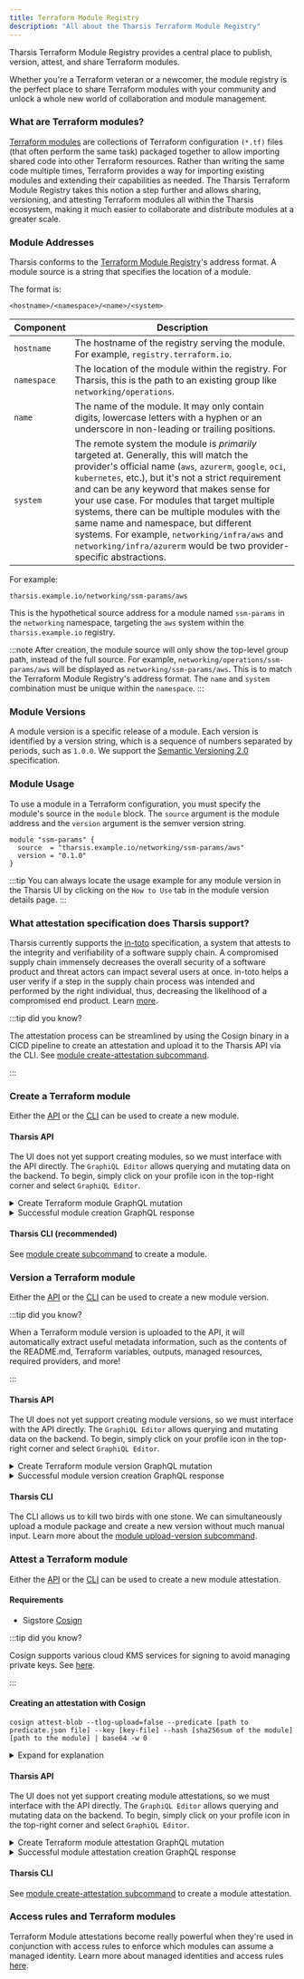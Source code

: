 ```yaml
---
title: Terraform Module Registry
description: "All about the Tharsis Terraform Module Registry"
---
```


Tharsis Terraform Module Registry provides a central place to publish, version, attest, and share Terraform modules.

Whether you're a Terraform veteran or a newcomer, the module registry is the perfect place to share Terraform modules with your community and unlock a whole new world of collaboration and module management.

### What are Terraform modules?

[Terraform modules](https://developer.hashicorp.com/terraform/language/modules) are collections of Terraform configuration `(*.tf)` files (that often perform the same task) packaged together to allow importing shared code into other Terraform resources. Rather than writing the same code multiple times, Terraform provides a way for importing existing modules and extending their capabilities as needed. The Tharsis Terraform Module Registry takes this notion a step further and allows sharing, versioning, and attesting Terraform modules all within the Tharsis ecosystem, making it much easier to collaborate and distribute modules at a greater scale.

### Module Addresses

Tharsis conforms to the [Terraform Module Registry](https://developer.hashicorp.com/terraform/internals/module-registry-protocol)'s address format. A module source is a string that specifies the location of a module.

The format is:

```
<hostname>/<namespace>/<name>/<system>
```

| Component   | Description                                                                                                                                                                                                                                                                                                                                                                                                                                                                                                             |
| ----------- | ----------------------------------------------------------------------------------------------------------------------------------------------------------------------------------------------------------------------------------------------------------------------------------------------------------------------------------------------------------------------------------------------------------------------------------------------------------------------------------------------------------------------- |
| `hostname`  | The hostname of the registry serving the module. For example, `registry.terraform.io`.                                                                                                                                                                                                                                                                                                                                                                                                                                  |
| `namespace` | The location of the module within the registry. For Tharsis, this is the path to an existing group like `networking/operations`.                                                                                                                                                                                                                                                                                                                                                                                        |
| `name`      | The name of the module. It may only contain digits, lowercase letters with a hyphen or an underscore in non-leading or trailing positions.                                                                                                                                                                                                                                                                                                                                                                              |
| `system`    | The remote system the module is _primarily_ targeted at. Generally, this will match the provider's official name (`aws`, `azurerm`, `google`, `oci`, `kubernetes`, etc.), but it's not a strict requirement and can be any keyword that makes sense for your use case. For modules that target multiple systems, there can be multiple modules with the same name and namespace, but different systems. For example, `networking/infra/aws` and `networking/infra/azurerm` would be two provider-specific abstractions. |

For example:

```
tharsis.example.io/networking/ssm-params/aws
```

This is the hypothetical source address for a module named `ssm-params` in the `networking` namespace, targeting the `aws` system within the `tharsis.example.io` registry.

:::note
After creation, the module source will only show the top-level group path, instead of the full source. For example, `networking/operations/ssm-params/aws` will be displayed as `networking/ssm-params/aws`. This is to match the Terraform Module Registry's address format. The `name` and `system` combination must be unique within the `namespace`.
:::

### Module Versions

A module version is a specific release of a module. Each version is identified by a version string, which is a sequence of numbers separated by periods, such as `1.0.0`. We support the [Semantic Versioning 2.0](https://semver.org/spec/v2.0.0.html) specification.

### Module Usage

To use a module in a Terraform configuration, you must specify the module's source in the `module` block. The `source` argument is the module address and the `version` argument is the semver version string.

```hcl showLineNumbers title="Using a module in a Terraform configuration"
module "ssm-params" {
  source  = "tharsis.example.io/networking/ssm-params/aws"
  version = "0.1.0"
}
```

:::tip
You can always locate the usage example for any module version in the Tharsis UI by clicking on the `How to Use` tab in the module version details page.
:::

### What attestation specification does Tharsis support?

Tharsis currently supports the [in-toto](https://in-toto.io/) specification, a system that attests to the integrity and verifiability of a software supply chain. A compromised supply chain immensely decreases the overall security of a software product and threat actors can impact several users at once. in-toto helps a user verify if a step in the supply chain process was intended and performed by the right individual, thus, decreasing the likelihood of a compromised end product. Learn [more](https://github.com/in-toto/docs/blob/d416c1f334ac6b581f75c0fa65125fb434d7a610/in-toto-spec.md).

:::tip did you know?

The attestation process can be streamlined by using the Cosign binary in a CICD pipeline to create an attestation and upload it to the Tharsis API via the CLI. See [module create-attestation subcommand](/docs/cli/tharsis/commands.md#module-create-attestation-subcommand).

:::

### Create a Terraform module

Either the [API](/docs/setup/api/install.md) or the [CLI](/docs/cli/tharsis/intro.md) can be used to create a new module.

#### Tharsis API

The UI does not yet support creating modules, so we must interface with the API directly. The `GraphiQL Editor` allows querying and mutating data on the backend. To begin, simply click on your profile icon in the top-right corner and select `GraphiQL Editor`.

<details>
<summary>Create Terraform module GraphQL mutation</summary>

```graphql showLineNumbers
mutation {
  createTerraformModule(
    input: {
      groupPath: "networking/operations"
      name: "ssm-params"
      system: "aws"
      private: true
    }
  ) {
    module {
      id
      name
      system
      resourcePath
    }
    problems {
      message
      field
    }
  }
}
```

:::tip

Run with **&#9655;** (play) button in GraphiQL Editor.

:::

:::caution

Terraform module names may only contain **digits**, **lowercase** letters with a **hyphen** or an **underscore** in non-leading or trailing positions.

:::

:::caution api is not yet stable!

Mutations are subject to change with improvements to the Tharsis API.

:::

</details>

<details>
<summary>Successful module creation GraphQL response</summary>

```graphql showLineNumbers
{
  "data": {
    "createTerraformModule": {
      "module": {
        "id": "VE1PXzYwM2UxNGMyLTVmZjAtNDFkZi1iYTlhLTRjMzM3ZTJhMWE2MQ",
        "name": "ssm-params",
        "system": "aws",
        "resourcePath": "networking/operations/ssm-params/aws"
      },
      "problems": []
    }
  },
  "extensions": {
    "cost": {
      "throttled": false,
      "requestedQueryCost": 10,
      "maxQueryCost": 4000,
      "remaining": 3990
    }
  }
}
```

:::caution api is not yet stable!

Responses are subject to change with improvements to the Tharsis API.

:::

</details>

#### Tharsis CLI (recommended)

See [module create subcommand](/docs/cli/tharsis/commands.md#module-create-subcommand) to create a module.

### Version a Terraform module

Either the [API](/docs/setup/api/install.md) or the [CLI](/docs/cli/tharsis/intro.md) can be used to create a new module version.

:::tip did you know?

When a Terraform module version is uploaded to the API, it will automatically extract useful metadata information, such as the contents of the README.md, Terraform variables, outputs, managed resources, required providers, and more!

:::

#### Tharsis API

The UI does not yet support creating module versions, so we must interface with the API directly. The `GraphiQL Editor` allows querying and mutating data on the backend. To begin, simply click on your profile icon in the top-right corner and select `GraphiQL Editor`.

<details>
<summary>Create Terraform module version GraphQL mutation</summary>

```graphql showLineNumbers
mutation {
  createTerraformModuleVersion(
    input: {
      modulePath: "networking/operations/ssm-params/aws"
      version: "0.1.0"
      shaSum: "47de3df1623f03038b484445b9e0efb139634dd48c5c13dcf4e06eeadf39a4d1"
    }
  ) {
    moduleVersion {
      id
      version
      status
      error
    }
    problems {
      message
      field
    }
  }
}
```

:::tip

Run with **&#9655;** (play) button in GraphiQL Editor.

:::

:::info

Version string must be [semver](https://github.com/Masterminds/semver) compliant.

Checksum must be the Terraform Module's SHA256 hash.

:::

:::caution api is not yet stable!

Mutations are subject to change with improvements to the Tharsis API.

:::

</details>

<details>
<summary>Successful module version creation GraphQL response</summary>

```graphql showLineNumbers
{
  "data": {
    "createTerraformModuleVersion": {
      "moduleVersion": {
        "id": "VE1WX2IxZDBiN2Q2LTRlYjQtNDU0My04OTFhLWJjNjJjZWY1NjM5MQ",
        "version": "0.1.0",
        "status": "pending",
        "error": ""
      },
      "problems": []
    }
  },
  "extensions": {
    "cost": {
      "throttled": false,
      "requestedQueryCost": 10,
      "maxQueryCost": 4000,
      "remaining": 3990
    }
  }
}
```

:::caution api is not yet stable!

Responses are subject to change with improvements to the Tharsis API.

:::

</details>

#### Tharsis CLI

The CLI allows us to kill two birds with one stone. We can simultaneously upload a module package and create a new version without much manual input. Learn more about the [module upload-version subcommand](/docs/cli/tharsis/commands.md#module-upload-version-subcommand).

### Attest a Terraform module

Either the [API](/docs/setup/api/install.md) or the [CLI](/docs/cli/tharsis/intro.md) can be used to create a new module attestation.

#### Requirements

- Sigstore [Cosign](https://docs.sigstore.dev/cosign/overview/)

:::tip did you know?

Cosign supports various cloud KMS services for signing to avoid managing private keys. See [here](https://docs.sigstore.dev/cosign/kms_support/).

:::

#### Creating an attestation with Cosign

```shell title="Using Cosign to attest a Terraform module"
cosign attest-blob --tlog-upload=false --predicate [path to predicate.json file] --key [key-file] --hash [sha256sum of the module]  [path to the module] | base64 -w 0
```

<details>
<summary>Expand for explanation</summary>

The above command will attest a Terraform module specified by the parameters and output a Base64-encoded string that can be passed in for attestation data to either the API or the CLI.

:::note

Depending on the version of the Cosign binary, the above command may be slightly different. Some binaries may output Base64 encoded format automatically, whereas others only output JSON. Adjust the options accordingly.

:::

</details>

#### Tharsis API

The UI does not yet support creating module attestations, so we must interface with the API directly. The `GraphiQL Editor` allows querying and mutating data on the backend. To begin, simply click on your profile icon in the top-right corner and select `GraphiQL Editor`.

<details>
<summary>Create Terraform module attestation GraphQL mutation</summary>

```graphql showLineNumbers
mutation {
  createTerraformModuleAttestation(
    input: {
      modulePath: "networking/operations/ssm-params/aws"
      description: "This is an attestation for module-name"
      attestationData: "..."
    }
  ) {
    moduleAttestation {
      id
      schemaType
      predicateType
      digests
      data
    }
    problems {
      message
      field
    }
  }
}
```

:::tip

Run with **&#9655;** (play) button in GraphiQL Editor.

:::

:::info

Attestation data must only be a Base64-encoded string.

:::

:::caution api is not yet stable!

Mutations are subject to change with improvements to the Tharsis API.

:::

</details>

<details>
<summary>Successful module attestation creation GraphQL response</summary>

```graphql showLineNumbers
{
  "data": {
    "createTerraformModuleAttestation": {
      "moduleAttestation": {
        "id": "VE1BXzIwMDZkZmRiLTBmNjUtNGFhMS04OTM1LWJkZDAxOTAwZjUxZQ",
        "schemaType": "https://in-toto.io/Statement/v0.1",
        "predicateType": "cosign.sigstore.dev/attestation/v1",
        "digests": [
          "47de3df1623f03038b484445b9e0efb139634dd48c5c13dcf4e06eeadf39a4d1"
        ]
      },
      "problems": []
    }
  },
  "extensions": {
    "cost": {
      "throttled": false,
      "requestedQueryCost": 10,
      "maxQueryCost": 4000,
      "remaining": 3990
    }
  }
}
```

:::note

The API has automatically extracted some metadata from the attestation data. In particular, the schemaType, predicateType, and the digest of the module the attestation belongs to.

:::

:::caution api is not yet stable!

Responses are subject to change with improvements to the Tharsis API.

:::

</details>

#### Tharsis CLI

See [module create-attestation subcommand](/docs/cli/tharsis/commands.md#module-create-attestation-subcommand) to create a module attestation.

### Access rules and Terraform modules

Terraform Module attestations become really powerful when they're used in conjunction with access rules to enforce which modules can assume a managed identity. Learn more about managed identities and access rules [here](managed_identities.md#access-rules).
